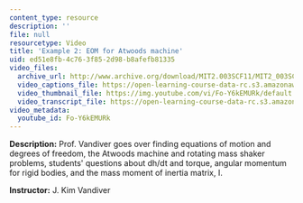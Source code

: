 ```yaml
---
content_type: resource
description: ''
file: null
resourcetype: Video
title: 'Example 2: EOM for Atwoods machine'
uid: ed51e8fb-4c76-3f85-2d98-b8afefb81335
video_files:
  archive_url: http://www.archive.org/download/MIT2.003SCF11/MIT2_003SCF11_lec10_300k.mp4
  video_captions_file: https://open-learning-course-data-rc.s3.amazonaws.com/2-003sc-engineering-dynamics-fall-2011/a364100d9c4955e5a895c250de165b73_Fo-Y6kEMURk.vtt
  video_thumbnail_file: https://img.youtube.com/vi/Fo-Y6kEMURk/default.jpg
  video_transcript_file: https://open-learning-course-data-rc.s3.amazonaws.com/2-003sc-engineering-dynamics-fall-2011/30a22a3d3d0e3734ef8ca8c580dbd63d_Fo-Y6kEMURk.pdf
video_metadata:
  youtube_id: Fo-Y6kEMURk
---
```


**Description:** Prof. Vandiver goes over finding equations of motion and degrees of freedom, the Atwoods machine and rotating mass shaker problems, students' questions about dh/dt and torque, angular momentum for rigid bodies, and the mass moment of inertia matrix, I.

**Instructor:** J. Kim Vandiver